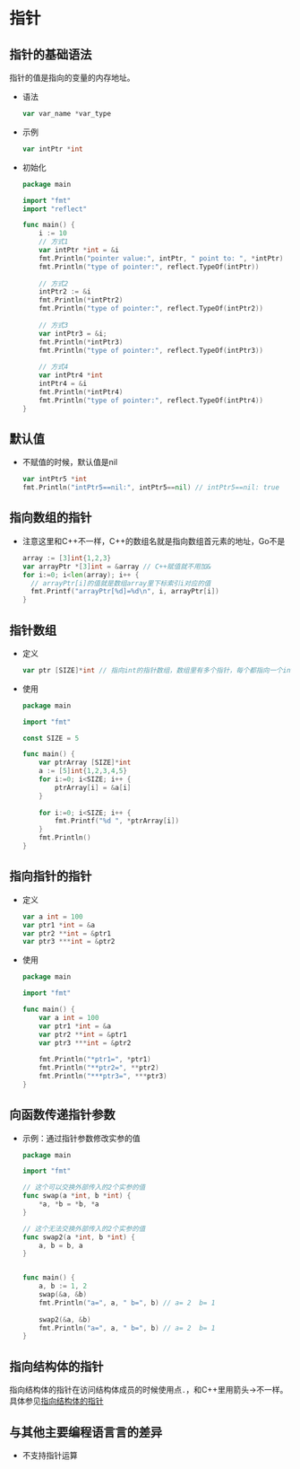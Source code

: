 # 指针

## 指针的基础语法 

指针的值是指向的变量的内存地址。

* 语法

  ```go
  var var_name *var_type
  ```

* 示例

  ```go
  var intPtr *int
  ```

* 初始化

  ```go
  package main
  
  import "fmt"
  import "reflect"
  
  func main() {
      i := 10
      // 方式1
      var intPtr *int = &i
      fmt.Println("pointer value:", intPtr, " point to: ", *intPtr)
      fmt.Println("type of pointer:", reflect.TypeOf(intPtr))
      
      // 方式2
      intPtr2 := &i
      fmt.Println(*intPtr2)
      fmt.Println("type of pointer:", reflect.TypeOf(intPtr2))
      
      // 方式3
      var intPtr3 = &i;
      fmt.Println(*intPtr3)
      fmt.Println("type of pointer:", reflect.TypeOf(intPtr3))
      
      // 方式4
      var intPtr4 *int
      intPtr4 = &i
      fmt.Println(*intPtr4)
      fmt.Println("type of pointer:", reflect.TypeOf(intPtr4))
  }
  ```




## 默认值

* 不赋值的时候，默认值是nil

  ```go
  var intPtr5 *int    
  fmt.Println("intPtr5==nil:", intPtr5==nil) // intPtr5==nil: true
  ```



## 指向数组的指针

* 注意这里和C++不一样，C++的数组名就是指向数组首元素的地址，Go不是

  ```go
  array := [3]int{1,2,3}
  var arrayPtr *[3]int = &array // C++赋值就不用加&
  for i:=0; i<len(array); i++ {
    // arrayPtr[i]的值就是数组array里下标索引i对应的值
  	fmt.Printf("arrayPtr[%d]=%d\n", i, arrayPtr[i])
  }
  ```
  



## 指针数组

* 定义

  ```go
  var ptr [SIZE]*int // 指向int的指针数组，数组里有多个指针，每个都指向一个int
  ```

* 使用

  ```go
  package main
  
  import "fmt"
  
  const SIZE = 5
  
  func main() {
      var ptrArray [SIZE]*int
      a := [5]int{1,2,3,4,5}
      for i:=0; i<SIZE; i++ {
          ptrArray[i] = &a[i]
      }
      
      for i:=0; i<SIZE; i++ {
          fmt.Printf("%d ", *ptrArray[i])
      }
      fmt.Println()
  }
  ```

  

## 指向指针的指针

* 定义

  ```go
  var a int = 100
  var ptr1 *int = &a
  var ptr2 **int = &ptr1
  var ptr3 ***int = &ptr2
  ```

  

* 使用

  ```go
  package main
  
  import "fmt"
  
  func main() {
      var a int = 100
      var ptr1 *int = &a
      var ptr2 **int = &ptr1
      var ptr3 ***int = &ptr2
      
      fmt.Println("*ptr1=", *ptr1)
      fmt.Println("**ptr2=", **ptr2)
      fmt.Println("***ptr3=", ***ptr3)
  }
  ```

  

## 向函数传递指针参数

* 示例：通过指针参数修改实参的值

  ```go
  package main
  
  import "fmt"
  
  // 这个可以交换外部传入的2个实参的值
  func swap(a *int, b *int) {
      *a, *b = *b, *a
  }
  
  // 这个无法交换外部传入的2个实参的值
  func swap2(a *int, b *int) {
      a, b = b, a
  }
  
  
  func main() {
      a, b := 1, 2
      swap(&a, &b)
      fmt.Println("a=", a, " b=", b) // a= 2  b= 1
      
      swap2(&a, &b)
      fmt.Println("a=", a, " b=", b) // a= 2  b= 1
  }
  ```



## 指向结构体的指针

指向结构体的指针在访问结构体成员的时候使用点`.`，和C++里用箭头->不一样。具体参见[指向结构体的指针](./workspace/lesson12)



## 与其他主要编程语⾔言的差异

- 不支持指针运算